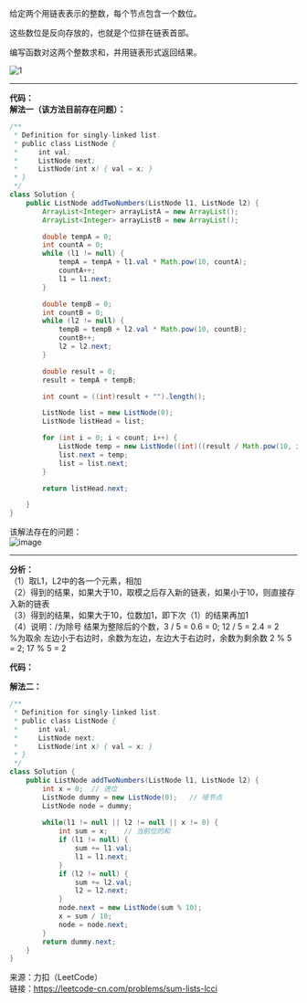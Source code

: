 给定两个用链表表示的整数，每个节点包含一个数位。         

这些数位是反向存放的，也就是个位排在链表首部。            

编写函数对这两个整数求和，并用链表形式返回结果。

![1](https://user-images.githubusercontent.com/56785086/145817196-496aa505-1156-4754-b89e-ac586aa179fb.PNG)

***

**代码：**                
**解法一（该方法目前存在问题）：**
```java
/**
 * Definition for singly-linked list.
 * public class ListNode {
 *     int val;
 *     ListNode next;
 *     ListNode(int x) { val = x; }
 * }
 */
class Solution {
    public ListNode addTwoNumbers(ListNode l1, ListNode l2) {
        ArrayList<Integer> arrayListA = new ArrayList();
        ArrayList<Integer> arrayListB = new ArrayList();

        double tempA = 0;
        int countA = 0;
        while (l1 != null) {
            tempA = tempA + l1.val * Math.pow(10, countA);
            countA++;
            l1 = l1.next;
        }

        double tempB = 0;
        int countB = 0;
        while (l2 != null) {
            tempB = tempB + l2.val * Math.pow(10, countB);
            countB++;
            l2 = l2.next;
        }

        double result = 0;
        result = tempA + tempB;

        int count = ((int)result + "").length();

        ListNode list = new ListNode(0);
        ListNode listHead = list;

        for (int i = 0; i < count; i++) {
            ListNode temp = new ListNode((int)((result / Math.pow(10, i)) % 10));
            list.next = temp;
            list = list.next;
        }

        return listHead.next;

    }
} 
```           

该解法存在的问题：              
![image](https://user-images.githubusercontent.com/56785086/145817338-9c244f1f-0ad4-43ed-bfb9-fee0419bf8d4.png)

***

**分析：**             
（1）取L1，L2中的各一个元素，相加        
（2）得到的结果，如果大于10，取模之后存入新的链表，如果小于10，则直接存入新的链表      
（3）得到的结果，如果大于10，位数加1，即下次（1）的结果再加1                      
（4）说明：/为除号 结果为整除后的个数，3 / 5 = 0.6 = 0;  12 / 5 = 2.4 = 2               
          %为取余 左边小于右边时，余数为左边，左边大于右边时，余数为剩余数 2 % 5 = 2;  17 % 5 = 2
  
**代码：**          

**解法二：**            
```java
/**
 * Definition for singly-linked list.
 * public class ListNode {
 *     int val;
 *     ListNode next;
 *     ListNode(int x) { val = x; }
 * }
 */
class Solution {
    public ListNode addTwoNumbers(ListNode l1, ListNode l2) {
        int x = 0;  // 进位
        ListNode dummy = new ListNode(0);   // 哑节点
        ListNode node = dummy;
        
        while(l1 != null || l2 != null || x != 0) {
            int sum = x;    // 当前位的和
            if (l1 != null) {
                sum += l1.val;
                l1 = l1.next;
            }
            if (l2 != null) {
                sum += l2.val;
                l2 = l2.next;
            }
            node.next = new ListNode(sum % 10);
            x = sum / 10;
            node = node.next;
        }
        return dummy.next;
    }
}
```     



来源：力扣（LeetCode）                    
链接：https://leetcode-cn.com/problems/sum-lists-lcci
